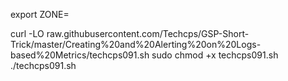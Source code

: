 export ZONE=

curl -LO raw.githubusercontent.com/Techcps/GSP-Short-Trick/master/Creating%20and%20Alerting%20on%20Logs-based%20Metrics/techcps091.sh
sudo chmod +x techcps091.sh
./techcps091.sh
